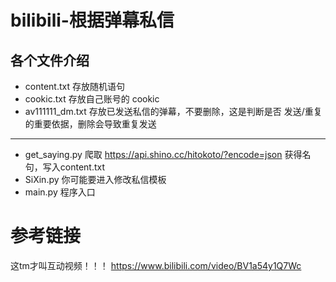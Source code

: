 # bilibili-根据弹幕私信

## 各个文件介绍
* content.txt	存放随机语句
* cookic.txt	存放自己账号的 cookic
* av111111_dm.txt 	存放已发送私信的弹幕，不要删除，这是判断是否 发送/重复 的重要依据，删除会导致重复发送


---

* get_saying.py	爬取 https://api.shino.cc/hitokoto/?encode=json 获得名句，写入content.txt
* SiXin.py		你可能要进入修改私信模板
* main.py	程序入口


# 参考链接
这tm才叫互动视频！！！
https://www.bilibili.com/video/BV1a54y1Q7Wc